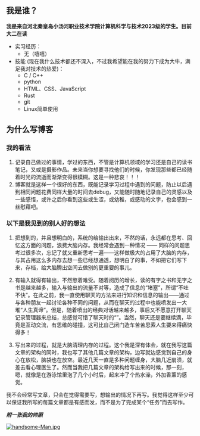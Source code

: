 ## 我是谁？
**我是来自河北秦皇岛小汤河职业技术学院计算机科学与技术2023级的学生。目前大二在读**
- 实习经历：
    - 无（嘻嘻）
- 技能 (现在我什么技术都还不深入，不过我希望能在我的努力下成为大牛，满足我对技术的热爱)：
    - C / C++
    - python
    - HTML、CSS、JavaScript
    - Rust
    - git
    - Linux简单使用

## 为什么写博客
### 我的看法
1. 记录自己做过的事情，学过的东西，不管是计算机领域的学习还是自己的读书笔记，又或是摄影作品。未来当你想要寻找他们的时候，你发现那些都已经随着时光的流逝而渐渐变得很模糊。这是一种悲哀！！！
2. 博客就是这样一个很好的东西，既能记录学习过程中遇到的问题，防止以后遇到相同问题花费同样大量的时间去debug，又能随时随地记录自己的灵感以及一些感悟，或许之后你看到这些或生涩，或幼稚，或感动的文字，也会感到一丝慰藉吧。

### 以下是我见到的别人好的想法
1. 把想到的，并且想明白的，系统的给输出出来，不然的话，永远都在思考、回忆这方面的问题，浪费大脑内存。我经常会遇到一种情况 —— 同样的问题思考过很多次，忘记了就又重新思考一遍——这样做极大的占用了大脑的内存，与其占用这么多内存去想一些已经想通透，想明白了的事，不如把它们写下来，存档，给大脑腾出空间去做别的更重要的事儿。

2. 有输入就得有输出，不然憋着难受。随着阅历的增长，读的有字之书和无字之书是越来越多，输入与输出的流量不对等，造成了信息的“堵塞”，所谓“不吐不快”。在此之前，我一直使用聊天的方法来进行知识和信息的输出——通过与各种朋友一起讨论各种不同的问题，从而在聊天的过程中也能喷发出一大堆“人生真谛”。但是，随着喷出的经典对话越来越多，事后又不愿意打开聊天记录管理器来总结，总感觉可惜了聊天时的“”。当然，聊天还是要继续滴，毕竟是互动交流，有思维的碰撞，这可比自己闭门造车苦苦思索人生要来得痛快得多！

3. 写出来的过程，就是大脑清理内存的过程。这个我是深有体会，就在我写这篇文章的架构的同时，我也写了其他几篇文章的架构，边写就边感觉到自己的身心在放松，脑袋也在放空。最近几天一直是多种问题缠身，大脑几近崩溃，就差去看心理医生了。然而当我把几篇文章的架构给写出来的时候，那一刻，嗯，就像是在游泳馆里泡了几个小时后，起来冲了个热水澡，外加香薰的感觉。



我不会经常写文章，只会在觉得需要写，想输出的情况下再写。我觉得这样至少可以保证我所写的每篇文章都是有感而发，而不是为了完成某个“任务”而去写作。

***附一张我的帅照***

[![handsome-Man.jpg](https://i.postimg.cc/pThRNFyh/handsome-Man.jpg)](https://postimg.cc/jwbGPCHt)

